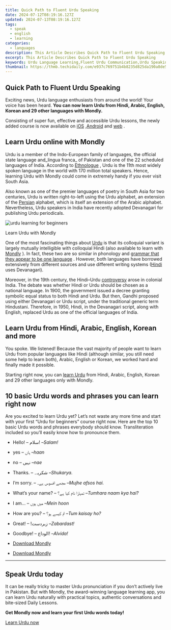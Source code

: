 ```yaml
---
title: Quick Path to Fluent Urdu Speaking
date: 2024-07-12T08:19:16.127Z
updated: 2024-07-13T08:19:16.127Z
tags:
  - speak
  - english
  - learning
categories:
  - languages
description: This Article Describes Quick Path to Fluent Urdu Speaking
excerpt: This Article Describes Quick Path to Fluent Urdu Speaking
keywords: Urdu Language Learning,Fluent Urdu Communication,Urdu Speaking Skills Improvement,Speed Learning Urdu,Accelerated Urdu Speaking Course,Urdu Conversation Practice,Intensive Urdu Speaking Program
thumbnail: https://thmb.techidaily.com/e937c769751b4b8235d825da190a8de514c18ce6c728b4bc630fa21c8db2efdc.jpg
---
```


## Quick Path to Fluent Urdu Speaking

 Exciting news, Urdu language enthusiasts from around the world!‌ Your voice has been heard. **You can now learn Urdu from Hindi, Arabic, English, Korean and 29 other languages with Mondly.**

 Consisting of super fun, effective and accessible Urdu lessons, the newly added course is now available on [iOS](https://app.adjust.io/5ixfg4k?campaign=blog-post-id-4511&fallback=https%3A%2F%2Fapp.mondly.com?avangate%5Fsrc=blog-post-id-4511?mother%5Flang=en%5Fus?target%5Flang=ur&redirect%5Fandroid=https%3A%2F%2Fplay.google.com%2Fstore%2Fapps%2Fdetails%3Fid%3Dcom.atistudios.mondly.languages&redirect%5Fios=https%3A%2F%2Fitunes.apple.com%2Fapp%2Fid987873536&redirect%5Fmacos=https%3A%2F%2Fapp.mondly.com?avangate%5Fsrc=blog-post-id-4511?mother%5Flang=en%5Fus?target%5Flang=ur) ,[Android](https://app.adjust.io/5ixfg4k?campaign=blog-post-id-4511&fallback=https%3A%2F%2Fapp.mondly.com?avangate%5Fsrc=blog-post-id-4511?mother%5Flang=en%5Fus?target%5Flang=ur&redirect%5Fandroid=https%3A%2F%2Fplay.google.com%2Fstore%2Fapps%2Fdetails%3Fid%3Dcom.atistudios.mondly.languages&redirect%5Fios=https%3A%2F%2Fitunes.apple.com%2Fapp%2Fid987873536&redirect%5Fmacos=https%3A%2F%2Fapp.mondly.com?avangate%5Fsrc=blog-post-id-4511?mother%5Flang=en%5Fus?target%5Flang=ur) and [web](https://app.adjust.io/5ixfg4k?campaign=blog-post-id-4511&fallback=https%3A%2F%2Fapp.mondly.com?avangate%5Fsrc=blog-post-id-4511?mother%5Flang=en%5Fus?target%5Flang=ur&redirect%5Fandroid=https%3A%2F%2Fplay.google.com%2Fstore%2Fapps%2Fdetails%3Fid%3Dcom.atistudios.mondly.languages&redirect%5Fios=https%3A%2F%2Fitunes.apple.com%2Fapp%2Fid987873536&redirect%5Fmacos=https%3A%2F%2Fapp.mondly.com?avangate%5Fsrc=blog-post-id-4511?mother%5Flang=en%5Fus?target%5Flang=ur) .

## Learn Urdu online with Mondly

 Urdu is a member of the Indo-European family of languages, the official state language and_lingua franca_ of Pakistan and one of the 22 scheduled languages of India. According to [Ethnologue](https://www.ethnologue.com/language/urd) , Urdu is the 11th most widely spoken language in the world with 170 million total speakers. Hence, learning Urdu with Mondly could come in extremely handy if you ever visit South Asia.

 Also known as one of the premier languages of poetry in South Asia for two centuries, Urdu is written right-to-left using the Urdu alphabet, an extension of the [Persian](https://shop.mondly.com/affiliate.php?ACCOUNT=ATISTUDI&AFFILIATE=108875&PATH=https://www.mondly.com?AFFILIATE=108875) alphabet, which is itself an extension of the Arabic alphabet. Nevertheless, Urdu speakers in India have recently adopted Devanagari for publishing Urdu periodicals.

![urdu learning for beginners](https://edge.mondly.com/blog/wp-content/uploads/2020/03/urdu-learning-for-beginners-1-562x600.jpg "Learn Urdu Online In Just 10 Minutes A Day 2")

 Learn Urdu with Mondly

 One of the most fascinating things about [Urdu](https://en.wikipedia.org/wiki/Urdu) is that its colloquial variant is largely mutually intelligible with colloquial Hindi (also available to learn with [Mondly](https://app.adjust.io/5ixfg4k?campaign=blog-post-id-4511&fallback=https%3A%2F%2Fapp.mondly.com?avangate%5Fsrc=blog-post-id-4511?mother%5Flang=en%5Fus?target%5Flang=hi&redirect%5Fandroid=https%3A%2F%2Fplay.google.com%2Fstore%2Fapps%2Fdetails%3Fid%3Dcom.atistudios.mondly.languages&redirect%5Fios=https%3A%2F%2Fitunes.apple.com%2Fapp%2Fid987873536&redirect%5Fmacos=https%3A%2F%2Fapp.mondly.com?avangate%5Fsrc=blog-post-id-4511?mother%5Flang=en%5Fus?target%5Flang=hi) ). In fact, these two are so similar in phonology and [grammar that they appear to be one language](https://shop.mondly.com/affiliate.php?ACCOUNT=ATISTUDI&AFFILIATE=108875&PATH=https://www.mondly.com?AFFILIATE=108875) . However, both languages have borrowed extensively from different sources and use different writing systems ([Hindi](https://shop.mondly.com/affiliate.php?ACCOUNT=ATISTUDI&AFFILIATE=108875&PATH=https://www.mondly.com?AFFILIATE=108875) uses Devanagari).

 Moreover, in the 19th century, the Hindi–Urdu [controversy](https://en.wikipedia.org/wiki/Hindi%E2%80%93Urdu%5Fcontroversy) arose in colonial India. The debate was whether Hindi or Urdu should be chosen as a national language. In 1900, the government issued a decree granting symbolic equal status to both Hindi and Urdu. But then, Gandhi proposed using either Devanagari or Urdu script, under the traditional generic term Hindustani. Therefore, in 1950, Hindi, in the Devanagari script, along with English, replaced Urdu as one of the official languages of India.

## Learn Urdu from Hindi, Arabic, English, Korean and more

 You spoke. We listened! Because the vast majority of people want to learn Urdu from popular languages like Hindi (although similar, you still need some help to learn both), Arabic, English or Korean, we worked hard and finally made it possible.

 Starting right now, you can [learn Urdu](https://app.adjust.io/5ixfg4k?campaign=blog-post-id-4511&fallback=https%3A%2F%2Fapp.mondly.com?avangate%5Fsrc=blog-post-id-4511?mother%5Flang=en%5Fus?target%5Flang=ur&redirect%5Fandroid=https%3A%2F%2Fplay.google.com%2Fstore%2Fapps%2Fdetails%3Fid%3Dcom.atistudios.mondly.languages&redirect%5Fios=https%3A%2F%2Fitunes.apple.com%2Fapp%2Fid987873536&redirect%5Fmacos=https%3A%2F%2Fapp.mondly.com?avangate%5Fsrc=blog-post-id-4511?mother%5Flang=en%5Fus?target%5Flang=ur) from Hindi, Arabic, English, Korean and 29 other languages only with Mondly.

## 10 basic Urdu words and phrases you can learn right now

 Are you excited to learn Urdu yet? Let’s not waste any more time and start with your first “Urdu for beginners” course right now. Here are the top 10 basic Urdu words and phrases everybody should know. Transliteration included so you’ll easily know how to pronounce them.

* Hello! – سلام! –_Salam!_
* yes – ہاں –_haan_
* no – نہیں –_nae_
* Thanks. – شکریہ۔ –_Shukarya._
* I’m sorry. – مجھے افسوس ہے۔ –_Mujhe afsos hai._
* What’s your name? – تمہارا نام کیا ہے؟ –_Tumhara naam kya hai?_
* I am… – میں ہوں –_Mein hoon_
* How are you? – تم کیسے ہو؟ –_Tum kaisay ho?_
* Great! – !زبردست –_Zabardast!_
* Goodbye! – الوداع! –_Alvida!_

* [Download Mondly](https://www.facebook.com/sharer/sharer.php?u=https%3A%2F%2Fwww.mondly.com%2Fblog%2Flearn-urdu-online%2F&t=Learn+Urdu+Online+in+Just+10+Minutes+a+Day "Share on Facebook")
* [Download Mondly](https://shop.mondly.com/affiliate.php?ACCOUNT=ATISTUDI&AFFILIATE=108875&PATH=https://www.mondly.com?AFFILIATE=108875)

---

## Speak Urdu today

 It can be really tricky to master Urdu pronunciation if you don’t actively live in Pakistan. But with Mondly, the award-winning language learning app, you can learn Urdu naturally with practical topics, authentic conversations and bite-sized Daily Lessons.

**Get Mondly now and learn your first Urdu words today!**

[Learn Urdu now](https://adjt.mondly.com/5ixfg4k?campaign=blog-post-id-4511&fallback=https%3A%2F%2Fapp.mondly.com%3Futm%5Fmedium%3Dblog%5Fblog-post-id-4511%26utm%5Fsource%3Dblog-post-id-4511&redirect%5Fmacos=https%3A%2F%2Fapp.mondly.com%3Futm%5Fmedium%3Dblog%5Fblog-post-id-4511%26utm%5Fsource%3Dblog-post-id-4511&redirect%5Fandroid=https%3A%2F%2Fplay.google.com%2Fstore%2Fapps%2Fdetails%3Fid%3Dcom.atistudios.mondly.languages%3Futm%5Fmedium%3Dblog%5Fblog-post-id-4511%26utm%5Fsource%3Dblog-post-id-4511&redirect%5Fios=https%3A%2F%2Fapps.apple.com%2Fapp%2Fapple-store%2Fid987873536%3Fpt%3D78954800%26ct%3Dblog-post-id-4511%26mt%3D8 "Learn Urdu now")

<ins class="adsbygoogle"
     style="display:block"
     data-ad-format="autorelaxed"
     data-ad-client="ca-pub-7571918770474297"
     data-ad-slot="1223367746"></ins>



<ins class="adsbygoogle"
     style="display:block"
     data-ad-client="ca-pub-7571918770474297"
     data-ad-slot="8358498916"
     data-ad-format="auto"
     data-full-width-responsive="true"></ins>




